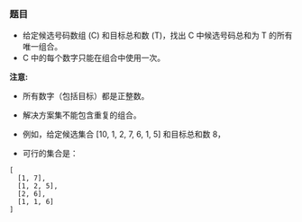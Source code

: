 ### 题目
* 给定候选号码数组 (C) 和目标总和数 (T)，找出 C 中候选号码总和为 T 的所有唯一组合。
* C 中的每个数字只能在组合中使用一次。

**注意:**
* 所有数字（包括目标）都是正整数。
* 解决方案集不能包含重复的组合。
 

* 例如，给定候选集合 [10, 1, 2, 7, 6, 1, 5] 和目标总和数 8，
* 可行的集合是：

```
[
  [1, 7],
  [1, 2, 5],
  [2, 6],
  [1, 1, 6]
]
```